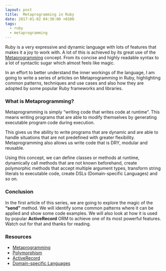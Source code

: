 ```yaml
---
layout: post
title:  Metaprogramming in Ruby
date: 2017-01-02 04:30:00 +0100
tags:
  - ruby
  - metaprogramming
---
```


Ruby is a very expressive and dynamic language with lots of features that makes it a joy to work with. A lot of this is achieved by its great use of the [Metaprogramming](https://en.wikipedia.org/wiki/Metaprogramming) concept. From its concise and highly readable syntax to a lot of syntactic sugar which almost feels like magic.

In an effort to better understand the inner workings of the language, I am going to write a series of articles on Metaprogramming in Ruby, highlighting common patterns, techniques and use cases and also how they are adopted by some popular Ruby frameworks and libraries.

### What is Metaprogramming? 
Metaprogramming is simply “writing code that writes code at runtime”. This means writing programs that are able to modify themselves by generating executable program code during execution.

This gives us the ability to write programs that are dynamic and are able to handle situations that are not predefined with greater flexibility. Metaprogramming also allows us write code that is DRY, modular and reusable.

Using this concept, we can define classes or methods at runtime, dynamically call methods that are not known beforehand, create polymorphic methods that accept multiple argument types, transform string literals to executable code, create DSLs (Domain-specific Languages) and so on.

### Conclusion

In the first article of this series, we are going to explore the magic of the **“send”** method. We will identify some common patterns where it can be applied and show some code examples. We will also look at how it is used by popular **ActiveRecord** ORM to achieve one of its most powerful features. Watch out for that and thanks for reading.

### Resources

- [Metaprogramming](https://en.wikipedia.org/wiki/Metaprogramming)
- [Polymorphism](https://en.wikipedia.org/wiki/Polymorphism_(computer_science))
- [ActiveRecord](https://rubygems.org/gems/activerecord)
- [Domain-specific Languages](https://en.wikipedia.org/wiki/Domain-specific_language)

